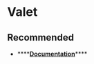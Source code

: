 # Valet

## Recommended

* \*\*\*\*[**Documentation**](https://laravel.com/docs/8.x/valet)\*\*\*\*

